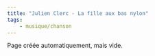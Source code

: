 ```yaml
---
title: "Julien Clerc - La fille aux bas nylon"
tags:
    - musique/chanson
---
```


Page créée automatiquement, mais vide.
